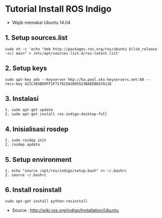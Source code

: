 # Tutorial Install ROS Indigo
- Wajib memakai Ubuntu 14.04
## 1. Setup sources.list
```
sudo sh -c 'echo "deb http://packages.ros.org/ros/ubuntu $(lsb_release -sc) main" > /etc/apt/sources.list.d/ros-latest.list'
```
## 2. Setup keys
```
sudo apt-key adv --keyserver hkp://ha.pool.sks-keyservers.net:80 --recv-key 421C365BD9FF1F717815A3895523BAEEB01FA116
```
## 3. Instalasi
```
1. sudo apt-get update
2. sudo apt-get install ros-indigo-desktop-full
```
## 4. Inisialisasi rosdep
```
1. sudo rosdep init
2. rosdep update
```
## 5. Setup environment
```
1. echo "source /opt/ros/indigo/setup.bash" >> ~/.bashrc
2. source ~/.bashrc
```
## 6. Install rosinstall
```
sudo apt-get install python-rosinstall
```

- Source : http://wiki.ros.org/indigo/Installation/Ubuntu
